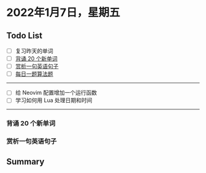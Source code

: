 # 2022年1月7日，星期五
## Todo List

- [ ] 复习昨天的单词
- [ ] [背诵 20 个新单词](#背诵-20-个新单词)
- [ ] [赏析一句英语句子](#赏析一句英语句子)
- [ ] [每日一题算法题](#每日一题算法题)
--------
- [ ] 给 Neovim 配置增加一个运行函数
- [ ] 学习如何用 Lua 处理日期和时间
--------


### 背诵 20 个新单词

### 赏析一句英语句子

## Summary

